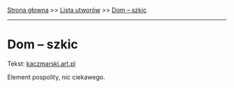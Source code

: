 [Strona głowna](../index.md) >> [Lista utworów](../list.md) >> [Dom – szkic](126.md)

---

# Dom – szkic

Tekst: [kaczmarski.art.pl](https://www.kaczmarski.art.pl/tworczosc/wiersze/dom-szkic/)

Element pospolity, nic ciekawego.